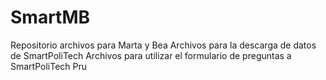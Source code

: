 # SmartMB
Repositorio archivos para Marta y Bea
Archivos para la descarga de datos de SmartPoliTech
Archivos para utilizar el formulario de preguntas a SmartPoliTech
Pru
